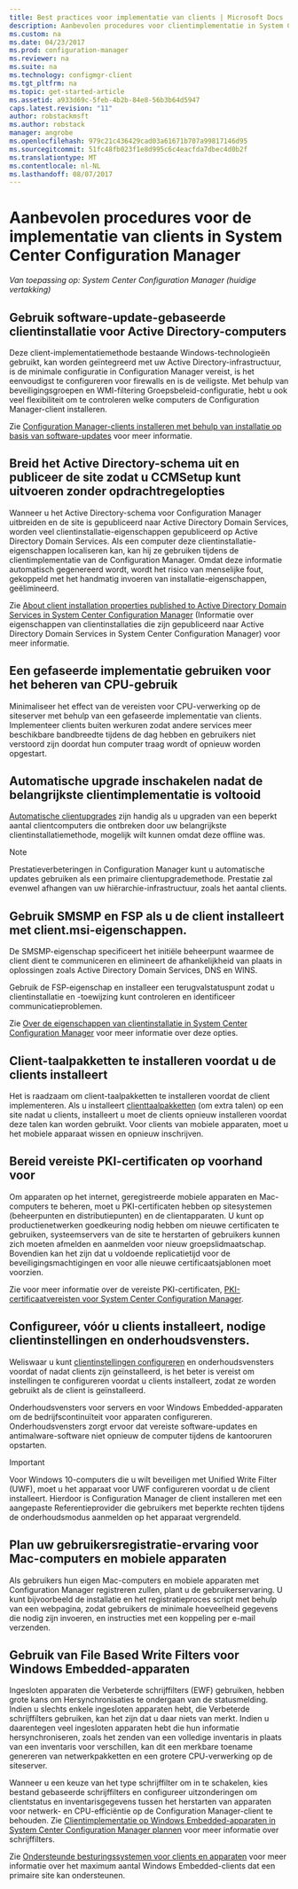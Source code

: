 ```yaml
---
title: Best practices voor implementatie van clients | Microsoft Docs
description: Aanbevolen procedures voor clientimplementatie in System Center Configuration Manager worden opgehaald.
ms.custom: na
ms.date: 04/23/2017
ms.prod: configuration-manager
ms.reviewer: na
ms.suite: na
ms.technology: configmgr-client
ms.tgt_pltfrm: na
ms.topic: get-started-article
ms.assetid: a933d69c-5feb-4b2b-84e8-56b3b64d5947
caps.latest.revision: "11"
author: robstackmsft
ms.author: robstack
manager: angrobe
ms.openlocfilehash: 979c21c436429cad03a61671b707a99817146d95
ms.sourcegitcommit: 51fc48fb023f1e8d995c6c4eacfda7dbec4d0b2f
ms.translationtype: MT
ms.contentlocale: nl-NL
ms.lasthandoff: 08/07/2017
---
```

# <a name="best-practices-for-client-deployment-in-system-center-configuration-manager"></a>Aanbevolen procedures voor de implementatie van clients in System Center Configuration Manager

*Van toepassing op: System Center Configuration Manager (huidige vertakking)*


## <a name="use-software-update-based-client-installation-for-active-directory-computers"></a>Gebruik software-update-gebaseerde clientinstallatie voor Active Directory-computers  
 Deze client-implementatiemethode bestaande Windows-technologieën gebruikt, kan worden geïntegreerd met uw Active Directory-infrastructuur, is de minimale configuratie in Configuration Manager vereist, is het eenvoudigst te configureren voor firewalls en is de veiligste. Met behulp van beveiligingsgroepen en WMI-filtering Groepsbeleid-configuratie, hebt u ook veel flexibiliteit om te controleren welke computers de Configuration Manager-client installeren.  

 Zie [Configuration Manager-clients installeren met behulp van installatie op basis van software-updates](../../../../core/clients/deploy/deploy-clients-to-windows-computers.md#BKMK_ClientSUP) voor meer informatie.  

## <a name="extend-the-active-directory-schema-and-publish-the-site-so-that-you-can-run-ccmsetup-without-command-line-options"></a>Breid het Active Directory-schema uit en publiceer de site zodat u CCMSetup kunt uitvoeren zonder opdrachtregelopties  
 Wanneer u het Active Directory-schema voor Configuration Manager uitbreiden en de site is gepubliceerd naar Active Directory Domain Services, worden veel clientinstallatie-eigenschappen gepubliceerd op Active Directory Domain Services. Als een computer deze clientinstallatie-eigenschappen localiseren kan, kan hij ze gebruiken tijdens de clientimplementatie van de Configuration Manager. Omdat deze informatie automatisch gegenereerd wordt, wordt het risico van menselijke fout, gekoppeld met het handmatig invoeren van installatie-eigenschappen, geëlimineerd.  

 Zie [About client installation properties published to Active Directory Domain Services in System Center Configuration Manager](../../../../core/clients/deploy/about-client-installation-properties-published-to-active-directory-domain-services.md) (Informatie over eigenschappen van clientinstallaties die zijn gepubliceerd naar Active Directory Domain Services in System Center Configuration Manager) voor meer informatie.  

## <a name="use-a-phased-rollout-to-manage-cpu-usage"></a>Een gefaseerde implementatie gebruiken voor het beheren van CPU-gebruik  
 Minimaliseer het effect van de vereisten voor CPU-verwerking op de siteserver met behulp van een gefaseerde implementatie van clients. Implementeer clients buiten werkuren zodat andere services meer beschikbare bandbreedte tijdens de dag hebben en gebruikers niet verstoord zijn doordat hun computer traag wordt of opnieuw worden opgestart.  

## <a name="enable-automatic-upgrade-after-your-main-client-deployment-has-finished"></a>Automatische upgrade inschakelen nadat de belangrijkste clientimplementatie is voltooid  
 [Automatische clientupgrades](../../../../core/clients/manage/upgrade/upgrade-clients-for-windows-computers.md) zijn handig als u upgraden van een beperkt aantal clientcomputers die ontbreken door uw belangrijkste clientinstallatiemethode, mogelijk wilt kunnen omdat deze offline was. 

> [!NOTE]  
>  Prestatieverbeteringen in Configuration Manager kunt u automatische updates gebruiken als een primaire clientupgrademethode. Prestatie zal evenwel afhangen van uw hiërarchie-infrastructuur, zoals het aantal clients.  


## <a name="use-smsmp-and-fsp-if-you-install-the-client-with-clientmsi-properties"></a>Gebruik SMSMP en FSP als u de client installeert met client.msi-eigenschappen.  
 De SMSMP-eigenschap specificeert het initiële beheerpunt waarmee de client dient te communiceren en elimineert de afhankelijkheid van plaats in oplossingen zoals Active Directory Domain Services, DNS en WINS.  

 Gebruik de FSP-eigenschap en installeer een terugvalstatuspunt zodat u clientinstallatie en -toewijzing kunt controleren en identificeer communicatieproblemen.  

 Zie [Over de eigenschappen van clientinstallatie in System Center Configuration Manager](../../../../core/clients/deploy/about-client-installation-properties.md) voor meer informatie over deze opties.  

## <a name="install-client-language-packs-before-you-install-the-clients"></a>Client-taalpakketten te installeren voordat u de clients installeert  
Het is raadzaam om client-taalpakketten te installeren voordat de client implementeren. Als u installeert [clienttaalpakketten](../../../../core/servers/deploy/install/language-packs.md) (om extra talen) op een site nadat u clients, installeert u moet de clients opnieuw installeren voordat deze talen kan worden gebruikt. Voor clients van mobiele apparaten, moet u het mobiele apparaat wissen en opnieuw inschrijven.  

## <a name="prepare-required-pki-certificates-in-advance"></a>Bereid vereiste PKI-certificaten op voorhand voor  
 Om apparaten op het internet, geregistreerde mobiele apparaten en Mac-computers te beheren, moet u PKI-certificaten hebben op sitesystemen (beheerpunten en distributiepunten) en de clientapparaten. U kunt op productienetwerken goedkeuring nodig hebben om nieuwe certificaten te gebruiken, systeemservers van de site te herstarten of gebruikers kunnen zich moeten afmelden en aanmelden voor nieuw groepslidmaatschap. Bovendien kan het zijn dat u voldoende replicatietijd voor de beveiligingsmachtigingen en voor alle nieuwe certificaatsjablonen moet voorzien.  

 Zie voor meer informatie over de vereiste PKI-certificaten, [PKI-certificaatvereisten voor System Center Configuration Manager](../../../../core/plan-design/network/pki-certificate-requirements.md).  

## <a name="before-you-install-clients-configure-any-required-client-settings-and-maintenance-windows"></a>Configureer, vóór u clients installeert, nodige clientinstellingen en onderhoudsvensters.  
 Weliswaar u kunt [clientinstellingen configureren](../../../../core/clients/deploy/configure-client-settings.md) en onderhoudsvensters voordat of nadat clients zijn geïnstalleerd, is het beter is vereist om instellingen te configureren voordat u clients installeert, zodat ze worden gebruikt als de client is geïnstalleerd. 

 Onderhoudsvensters voor servers en voor Windows Embedded-apparaten om de bedrijfscontinuïteit voor apparaten configureren. Onderhoudsvensters zorgt ervoor dat vereiste software-updates en antimalware-software niet opnieuw de computer tijdens de kantooruren opstarten.  

> [!IMPORTANT]  
>  Voor Windows 10-computers die u wilt beveiligen met Unified Write Filter (UWF), moet u het apparaat voor UWF configureren voordat u de client installeert. Hierdoor is Configuration Manager de client installeren met een aangepaste Referentieprovider die gebruikers met beperkte rechten tijdens de onderhoudsmodus aanmelden op het apparaat vergrendeld.  

## <a name="plan-your-user-enrollment-experience-for-mac-computers-and-mobile-devices"></a>Plan uw gebruikersregistratie-ervaring voor Mac-computers en mobiele apparaten   
 Als gebruikers hun eigen Mac-computers en mobiele apparaten met Configuration Manager registreren zullen, plant u de gebruikerservaring. U kunt bijvoorbeeld de installatie en het registratieproces script met behulp van een webpagina, zodat gebruikers de minimale hoeveelheid gegevens die nodig zijn invoeren, en instructies met een koppeling per e-mail verzenden.  

## <a name="use-file-based-write-filters-for-windows-embedded-devices"></a>Gebruik van File Based Write Filters voor Windows Embedded-apparaten 
 Ingesloten apparaten die Verbeterde schrijffilters (EWF) gebruiken, hebben grote kans om Hersynchronisaties te ondergaan van de statusmelding. Indien u slechts enkele ingesloten apparaten hebt, die Verbeterde schrijffilters gebruiken, kan het zijn dat u daar niets van merkt. Indien u daarentegen veel ingesloten apparaten hebt die hun informatie hersynchroniseren, zoals het zenden van een volledige inventaris in plaats van een inventaris voor verschillen, kan dit een merkbare toename genereren van netwerkpakketten en een grotere CPU-verwerking op de siteserver.  

 Wanneer u een keuze van het type schrijffilter om in te schakelen, kies bestand gebaseerde schrijffilters en configureer uitzonderingen om clientstatus en inventarisgegevens tussen het herstarten van apparaten voor netwerk- en CPU-efficiëntie op de Configuration Manager-client te behouden. Zie [Clientimplementatie op Windows Embedded-apparaten in System Center Configuration Manager plannen](../../../../core/clients/deploy/plan/planning-for-client-deployment-to-windows-embedded-devices.md) voor meer informatie over schrijffilters.  

 Zie [Ondersteunde besturingssystemen voor clients en apparaten](../../../../core/plan-design/configs/supported-operating-systems-for-clients-and-devices.md) voor meer informatie over het maximum aantal Windows Embedded-clients dat een primaire site kan ondersteunen.  
